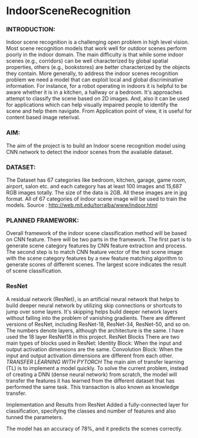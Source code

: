 # IndoorSceneRecognition
### INTRODUCTION: 
Indoor scene recognition is a challenging open problem in high level vision. Most scene recognition models that work well for outdoor scenes perform poorly in the indoor domain. The main difficulty is that while some indoor scenes (e.g., corridors) can be well characterized by global spatial properties, others (e.g., bookstores) are better characterized by the objects they contain. More generally, to address the indoor scenes recognition problem we need a model that can exploit local and global discriminative information.
For instance, for a robot operating in indoors it is helpful to be aware whether it is in a kitchen, a hallway or a bedroom. It's approaches attempt to classify the scene based on 2D images. And, also it can be used for applications which can help visually impaired people to identify the scene and help them navigate. From Application point of view, it is useful for content based image reterival.

### AIM: 
The aim of the project is to build an Indoor scene recognition model using CNN network to detect the indoor scenes from the available dataset.

### DATASET:
The Dataset has 67 categories like bedroom, kitchen, garage, game room, airport, salon etc. and each category has at least 100 images and 15,687 RGB images totally. The size of the data is 2GB. 
All these images are in jpg format.  All of 67 categories of indoor scene image will be used to train the models.
Source : http://web.mit.edu/torralba/www/indoor.html  

### PLANNED FRAMEWORK:
Overall framework of the indoor scene classification method will be based on CNN feature. There will be two parts in the framework. The first part is to generate scene category features by CNN feature extraction and process. The second step is to match CNN feature vector of the test scene image with the scene category features by a new feature matching algorithm to generate scores of different scenes. The largest score indicates the result of scene classification.

### ResNet
A residual network (ResNet), is an artificial neural network that helps to build deeper neural network by utilizing skip connections or shortcuts to jump over some layers. It's skipping helps build deeper network layers without falling into the problem of vanishing gradients. 
There are different versions of ResNet, including ResNet-18, ResNet-34, ResNet-50, and so on. The numbers denote layers, although the architecture is the same. I have used the 18 layer ResNet18 in this project.
ResNet Blocks
There are two main types of blocks used in ResNet:
Identity Block: When the input and output activation dimensions are the same. 
Convolution Block: When the input and output activation dimensions are different from each other.
*TRANSFER LEARNING WITH PYTORCH*
The main aim of transfer learning (TL) is to implement a model quickly. To solve the current problem, instead of creating a DNN (dense neural network) from scratch, the model will transfer the features it has learned from the different dataset that has performed the same task. This transaction is also known as knowledge transfer.

Implementation and Results from ResNet
Added a fully-connected layer for classification, specifying the classes and number of features and also tunned the parameters.

The model has an accuracy of 78%, and it predicts the scenes correctly.

